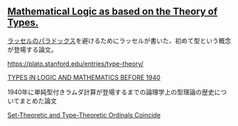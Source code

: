 
## [Mathematical Logic as based on the Theory of Types.](https://www.jstor.org/stable/pdf/2369948.pdf)

[ラッセルのパラドックス](https://ja.wikipedia.org/wiki/%E3%83%A9%E3%83%83%E3%82%BB%E3%83%AB%E3%81%AE%E3%83%91%E3%83%A9%E3%83%89%E3%83%83%E3%82%AF%E3%82%B9)を避けるためにラッセルが書いた、初めて型という概念が登場する論文。

https://plato.stanford.edu/entries/type-theory/


[TYPES IN LOGIC AND MATHEMATICS BEFORE 1940](https://www.macs.hw.ac.uk/~fairouz/forest/papers/journals-publications/bsl02/bsl02.pdf)

1940年に単純型付きラムダ計算が登場するまでの論理学上の型理論の歴史についてまとめた論文


[Set-Theoretic and Type-Theoretic Ordinals Coincide](https://arxiv.org/abs/2301.10696)

